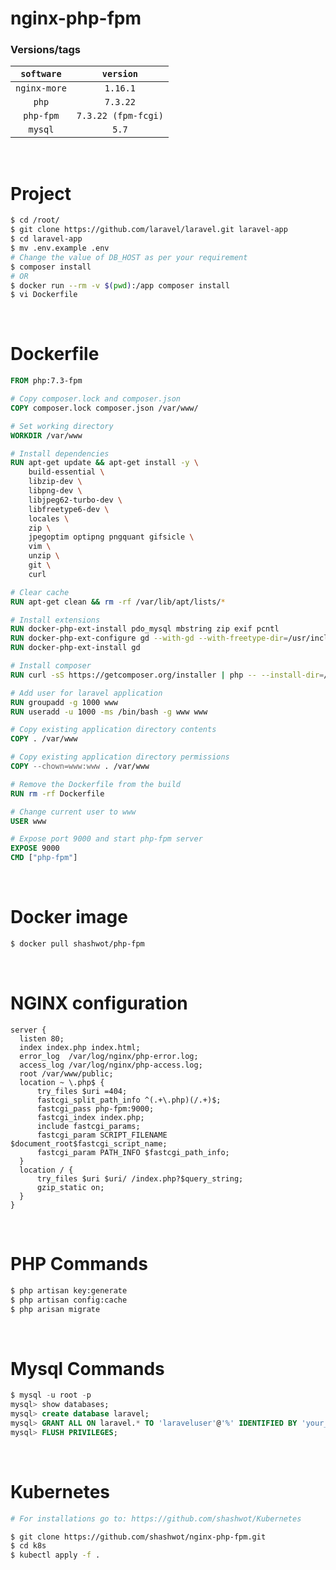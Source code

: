 # nginx-php-fpm

### Versions/tags

|  `software`  |      `version`      |
| :----------: | :-----------------: |
| `nginx-more` |      `1.16.1`       |
|    `php`     |      `7.3.22`       |
|  `php-fpm`   | `7.3.22 (fpm-fcgi)` |
|   `mysql`    |        `5.7`        |

<br>

# Project

```bash
$ cd /root/
$ git clone https://github.com/laravel/laravel.git laravel-app
$ cd laravel-app
$ mv .env.example .env
# Change the value of DB_HOST as per your requirement 
$ composer install
# OR
$ docker run --rm -v $(pwd):/app composer install
$ vi Dockerfile
```

<br>

# Dockerfile

```dockerfile
FROM php:7.3-fpm

# Copy composer.lock and composer.json
COPY composer.lock composer.json /var/www/

# Set working directory
WORKDIR /var/www

# Install dependencies
RUN apt-get update && apt-get install -y \
    build-essential \
    libzip-dev \
    libpng-dev \
    libjpeg62-turbo-dev \
    libfreetype6-dev \
    locales \
    zip \
    jpegoptim optipng pngquant gifsicle \
    vim \
    unzip \
    git \
    curl

# Clear cache
RUN apt-get clean && rm -rf /var/lib/apt/lists/*

# Install extensions
RUN docker-php-ext-install pdo_mysql mbstring zip exif pcntl
RUN docker-php-ext-configure gd --with-gd --with-freetype-dir=/usr/include/ --with-jpeg-dir=/usr/include/ --with-png-dir=/usr/include/
RUN docker-php-ext-install gd

# Install composer
RUN curl -sS https://getcomposer.org/installer | php -- --install-dir=/usr/local/bin --filename=composer

# Add user for laravel application
RUN groupadd -g 1000 www
RUN useradd -u 1000 -ms /bin/bash -g www www

# Copy existing application directory contents
COPY . /var/www

# Copy existing application directory permissions
COPY --chown=www:www . /var/www

# Remove the Dockerfile from the build
RUN rm -rf Dockerfile

# Change current user to www
USER www

# Expose port 9000 and start php-fpm server
EXPOSE 9000
CMD ["php-fpm"]
```

<br>

# Docker image

```bash
$ docker pull shashwot/php-fpm
```

<br>

# NGINX configuration

```nginx
server {
  listen 80;
  index index.php index.html;
  error_log  /var/log/nginx/php-error.log;
  access_log /var/log/nginx/php-access.log;
  root /var/www/public;
  location ~ \.php$ {
      try_files $uri =404;
      fastcgi_split_path_info ^(.+\.php)(/.+)$;
      fastcgi_pass php-fpm:9000;
      fastcgi_index index.php;
      include fastcgi_params;
      fastcgi_param SCRIPT_FILENAME $document_root$fastcgi_script_name;
      fastcgi_param PATH_INFO $fastcgi_path_info;
  }
  location / {
      try_files $uri $uri/ /index.php?$query_string;
      gzip_static on;
  }
}
```

<br>

# PHP Commands

```bash
$ php artisan key:generate
$ php artisan config:cache
$ php arisan migrate
```

<br>

# Mysql Commands

```sql
$ mysql -u root -p
mysql> show databases;
mysql> create database laravel;
mysql> GRANT ALL ON laravel.* TO 'laraveluser'@'%' IDENTIFIED BY 'your_laravel_db_password';
mysql> FLUSH PRIVILEGES;
```

<br>

# Kubernetes

```bash
# For installations go to: https://github.com/shashwot/Kubernetes

$ git clone https://github.com/shashwot/nginx-php-fpm.git
$ cd k8s
$ kubectl apply -f .
```

<br>
